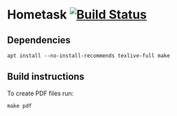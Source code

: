 # Hometask [![Build Status](https://travis-ci.org/SeTSeR/Hometask.svg?branch=master)](https://travis-ci.org/SeTSeR/Hometask.svg?branch=master)

## Dependencies
```
apt install --no-install-recommends texlive-full make
```

## Build instructions

To create PDF files run:
```
make pdf
```
